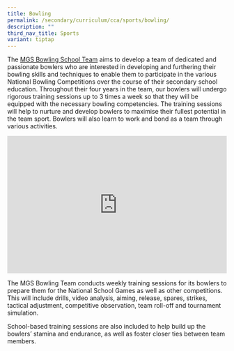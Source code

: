 ```yaml
---
title: Bowling
permalink: /secondary/curriculum/cca/sports/bowling/
description: ""
third_nav_title: Sports
variant: tiptap
---
```

<p>The <a href="https://youtu.be/OtluTcW0TyA" rel="noopener noreferrer nofollow" target="_blank">MGS Bowling School Team</a> aims
to develop a team of dedicated and passionate bowlers who are interested
in developing and furthering their bowling skills and techniques to enable
them to participate in the various National Bowling Competitions over the
course of their secondary school education. Throughout their four years
in the team, our bowlers will undergo rigorous training sessions up to
3 times a week so that they will be equipped with the necessary bowling
competencies. The training sessions will help to nurture and develop bowlers
to maximise their fullest potential in the team sport. Bowlers will also
learn to work and bond as a team through various activities.</p>
<div class="iframe-wrapper">
<iframe height="315" width="100%" allowfullscreen="true" frameborder="0" src="https://docs.google.com/presentation/d/e/2PACX-1vQXCI5Xpl1m8eoqlR-1QYTL3k6h1Mh6bZTijTAqouKoOzme-bVyo_fQSNU-6keoDfJsFaU1P83mbAPB/embed?start=true&amp;loop=true&amp;delayms=3000"></iframe>
</div>
<p>The MGS Bowling Team conducts weekly training sessions for its bowlers
to prepare them for the National School Games as well as other competitions.
This will include drills, video analysis, aiming, release, spares, strikes,
tactical adjustment, competitive observation, team roll-off and tournament
simulation.</p>
<p>School-based training sessions are also included to help build up the
bowlers’ stamina and endurance, as well as foster closer ties between team
members.</p>
<p></p>